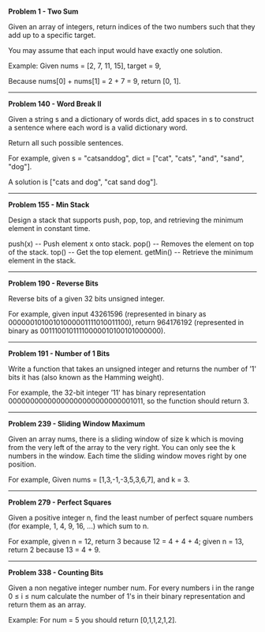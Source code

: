 **Problem 1 - Two Sum**

Given an array of integers, return indices of the two numbers such that they add up to a specific target.

You may assume that each input would have exactly one solution.

Example:
Given nums = [2, 7, 11, 15], target = 9,

Because nums[0] + nums[1] = 2 + 7 = 9,
return [0, 1].

----------------------------------------------------------------------------------------------------------------

**Problem 140 - Word Break II**

Given a string s and a dictionary of words dict, add spaces in s to construct a sentence where each word is a valid dictionary word.

Return all such possible sentences.

For example, given
s = "catsanddog",
dict = ["cat", "cats", "and", "sand", "dog"].

A solution is ["cats and dog", "cat sand dog"].

----------------------------------------------------------------------------------------------------------------

**Problem 155 - Min Stack**

Design a stack that supports push, pop, top, and retrieving the minimum element in constant time.

push(x) -- Push element x onto stack.
pop() -- Removes the element on top of the stack.
top() -- Get the top element.
getMin() -- Retrieve the minimum element in the stack.

----------------------------------------------------------------------------------------------------------------

**Problem 190 - Reverse Bits**

Reverse bits of a given 32 bits unsigned integer.

For example, given input 43261596 (represented in binary as 00000010100101000001111010011100), return 964176192 (represented in binary as 00111001011110000010100101000000).

----------------------------------------------------------------------------------------------------------------

**Problem 191 - Number of 1 Bits**

Write a function that takes an unsigned integer and returns the number of ’1' bits it has (also known as the Hamming weight).

For example, the 32-bit integer ’11' has binary representation 00000000000000000000000000001011, so the function should return 3.

----------------------------------------------------------------------------------------------------------------

**Problem 239 - Sliding Window Maximum**

Given an array nums, there is a sliding window of size k which is moving from the very left of the array to the very right. You can only see the k numbers in the window. Each time the sliding window moves right by one position.

For example,
Given nums = [1,3,-1,-3,5,3,6,7], and k = 3.

----------------------------------------------------------------------------------------------------------------

**Problem 279 - Perfect Squares**

Given a positive integer n, find the least number of perfect square numbers (for example, 1, 4, 9, 16, ...) which sum to n.

For example, given n = 12, return 3 because 12 = 4 + 4 + 4; given n = 13, return 2 because 13 = 4 + 9.

----------------------------------------------------------------------------------------------------------------

**Problem 338 - Counting Bits**

Given a non negative integer number num. For every numbers i in the range 0 ≤ i ≤ num calculate the number of 1's in their binary representation and return them as an array.

Example:
For num = 5 you should return [0,1,1,2,1,2].
